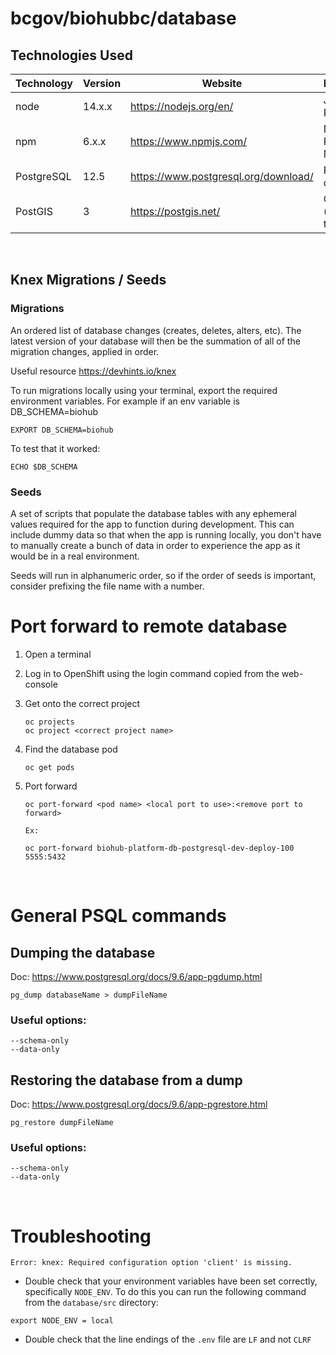 # bcgov/biohubbc/database

## Technologies Used

| Technology | Version | Website                              | Description          |
| ---------- | ------- | ------------------------------------ | -------------------- |
| node       | 14.x.x  | https://nodejs.org/en/               | JavaScript Runtime   |
| npm        | 6.x.x   | https://www.npmjs.com/               | Node Package Manager |
| PostgreSQL | 12.5    | https://www.postgresql.org/download/ | PSQL database        |
| PostGIS    | 3       | https://postgis.net/                 | GIS (spatial) tools  |

<br />

## Knex Migrations / Seeds

### Migrations


An ordered list of database changes (creates, deletes, alters, etc). The latest version of your database will then be the summation of all of the migration changes, applied in order.

Useful resource https://devhints.io/knex

To run migrations locally using your terminal, export the required environment variables. For example if an env variable is DB_SCHEMA=biohub

```
EXPORT DB_SCHEMA=biohub
```
To test that it worked:

```
ECHO $DB_SCHEMA 
```

### Seeds

A set of scripts that populate the database tables with any ephemeral values required for the app to function during development. This can include dummy data so that when the app is running locally, you don't have to manually create a bunch of data in order to experience the app as it would be in a real environment.

Seeds will run in alphanumeric order, so if the order of seeds is important, consider prefixing the file name with a number.

# Port forward to remote database

1. Open a terminal
2. Log in to OpenShift using the login command copied from the web-console
3. Get onto the correct project
   ```
   oc projects
   oc project <correct project name>
   ```
4. Find the database pod
   ```
   oc get pods
   ```
5. Port forward

   ```
   oc port-forward <pod name> <local port to use>:<remove port to forward>

   Ex:

   oc port-forward biohub-platform-db-postgresql-dev-deploy-100 5555:5432
   ```

<br />

# General PSQL commands

## Dumping the database

Doc: https://www.postgresql.org/docs/9.6/app-pgdump.html

```
pg_dump databaseName > dumpFileName
```

### Useful options:

    --schema-only
    --data-only

## Restoring the database from a dump

Doc: https://www.postgresql.org/docs/9.6/app-pgrestore.html

```
pg_restore dumpFileName
```

### Useful options:

    --schema-only
    --data-only

<br />

# Troubleshooting

`Error: knex: Required configuration option 'client' is missing.`

- Double check that your environment variables have been set correctly, specifically `NODE_ENV`. To do this you can run the following command from the `database/src` directory:

```
export NODE_ENV = local
```

- Double check that the line endings of the `.env` file are `LF` and not `CLRF`
